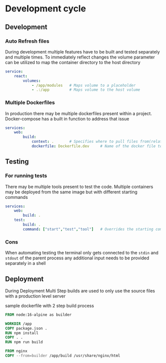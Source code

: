 # Development cycle

## Development

### Auto Refresh files

During development multiple features have to be built and tested separately and multiple times. To immediately reflect changes the volume parameter can be utilized to map the container directory to the host directory

```yaml
service:
	react:
		volumes:
			- /app/modules   # Maps volume to a placeholder
			- .:/app         # Maps volume to the host volume
```

### Multiple Dockerfiles

In production there may be multiple dockerfiles present within a project. Docker-compose has a built in function to address that issue

```yaml
services:
	web:
		build:
			context: .       # Specifies where to pull files from(relative path)
			dockerfile: Dockerfile.dev     # Name of the docker file to build from
```
## Testing

### For running tests

There may be multiple tools present to test the code. Multiple containers may be deployed from the same image but with different starting commands

```yaml
services:
	web:
		build: .
	test:
		build: .
		command: ["start","test","tool"]   # Overrides the starting command
```

### Cons

When automating testing the terminal only gets connected to the `stdin` and `stdout` of the parent process any additional input needs to be provided separately in a shell
## Deployment

During Deployment Multi Step builds are used to only use the source files with a production level server

sample dockerfile with 2 step build process
```dockerfile
FROM node:16-alpine as builder

WORKDIR /app
COPY package.json .
RUN npm install
COPY . .
RUN npm run build

FROM nginx
COPY --from=builder /app/build /usr/share/nginx/html
```